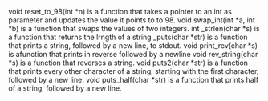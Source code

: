 void reset_to_98(int *n) is a function that takes a pointer to an int as parameter and updates the value it points to to 98.
void swap_int(int *a, int *b) is a function that swaps the values of two integers.
int _strlen(char *s) is a function that returns the lrngth of a string
_puts(char *str) is a function that prints a string, followed by a new line, to stdout.
void print_rev(char *s) is afunction that prints in reverse followed by a newline
void rev_string(char *s) is a function that reverses a string.
void puts2(char *str) is a function that prints every other character of a string, starting with the first character, followed by a new line.
void puts_half(char *str) is a function that prints half of a string, followed by a new line.
